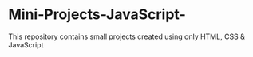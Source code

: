 # Mini-Projects-JavaScript-
This repository contains small projects created using only HTML, CSS &amp; JavaScript
